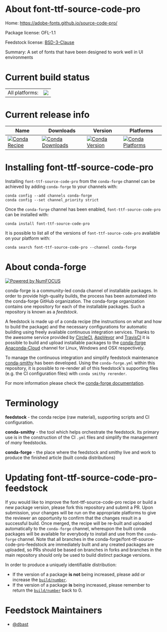 About font-ttf-source-code-pro
==============================

Home: https://adobe-fonts.github.io/source-code-pro/

Package license: OFL-1.1

Feedstock license: [BSD-3-Clause](https://github.com/conda-forge/font-ttf-source-code-pro-feedstock/blob/master/LICENSE.txt)

Summary: A set of fonts that have been designed to work well in UI environments

Current build status
====================


<table><tr><td>All platforms:</td>
    <td>
      <a href="https://dev.azure.com/conda-forge/feedstock-builds/_build/latest?definitionId=7564&branchName=master">
        <img src="https://dev.azure.com/conda-forge/feedstock-builds/_apis/build/status/font-ttf-source-code-pro-feedstock?branchName=master">
      </a>
    </td>
  </tr>
</table>

Current release info
====================

| Name | Downloads | Version | Platforms |
| --- | --- | --- | --- |
| [![Conda Recipe](https://img.shields.io/badge/recipe-font--ttf--source--code--pro-green.svg)](https://anaconda.org/conda-forge/font-ttf-source-code-pro) | [![Conda Downloads](https://img.shields.io/conda/dn/conda-forge/font-ttf-source-code-pro.svg)](https://anaconda.org/conda-forge/font-ttf-source-code-pro) | [![Conda Version](https://img.shields.io/conda/vn/conda-forge/font-ttf-source-code-pro.svg)](https://anaconda.org/conda-forge/font-ttf-source-code-pro) | [![Conda Platforms](https://img.shields.io/conda/pn/conda-forge/font-ttf-source-code-pro.svg)](https://anaconda.org/conda-forge/font-ttf-source-code-pro) |

Installing font-ttf-source-code-pro
===================================

Installing `font-ttf-source-code-pro` from the `conda-forge` channel can be achieved by adding `conda-forge` to your channels with:

```
conda config --add channels conda-forge
conda config --set channel_priority strict
```

Once the `conda-forge` channel has been enabled, `font-ttf-source-code-pro` can be installed with:

```
conda install font-ttf-source-code-pro
```

It is possible to list all of the versions of `font-ttf-source-code-pro` available on your platform with:

```
conda search font-ttf-source-code-pro --channel conda-forge
```


About conda-forge
=================

[![Powered by NumFOCUS](https://img.shields.io/badge/powered%20by-NumFOCUS-orange.svg?style=flat&colorA=E1523D&colorB=007D8A)](http://numfocus.org)

conda-forge is a community-led conda channel of installable packages.
In order to provide high-quality builds, the process has been automated into the
conda-forge GitHub organization. The conda-forge organization contains one repository
for each of the installable packages. Such a repository is known as a *feedstock*.

A feedstock is made up of a conda recipe (the instructions on what and how to build
the package) and the necessary configurations for automatic building using freely
available continuous integration services. Thanks to the awesome service provided by
[CircleCI](https://circleci.com/), [AppVeyor](https://www.appveyor.com/)
and [TravisCI](https://travis-ci.com/) it is possible to build and upload installable
packages to the [conda-forge](https://anaconda.org/conda-forge)
[Anaconda-Cloud](https://anaconda.org/) channel for Linux, Windows and OSX respectively.

To manage the continuous integration and simplify feedstock maintenance
[conda-smithy](https://github.com/conda-forge/conda-smithy) has been developed.
Using the ``conda-forge.yml`` within this repository, it is possible to re-render all of
this feedstock's supporting files (e.g. the CI configuration files) with ``conda smithy rerender``.

For more information please check the [conda-forge documentation](https://conda-forge.org/docs/).

Terminology
===========

**feedstock** - the conda recipe (raw material), supporting scripts and CI configuration.

**conda-smithy** - the tool which helps orchestrate the feedstock.
                   Its primary use is in the construction of the CI ``.yml`` files
                   and simplify the management of *many* feedstocks.

**conda-forge** - the place where the feedstock and smithy live and work to
                  produce the finished article (built conda distributions)


Updating font-ttf-source-code-pro-feedstock
===========================================

If you would like to improve the font-ttf-source-code-pro recipe or build a new
package version, please fork this repository and submit a PR. Upon submission,
your changes will be run on the appropriate platforms to give the reviewer an
opportunity to confirm that the changes result in a successful build. Once
merged, the recipe will be re-built and uploaded automatically to the
`conda-forge` channel, whereupon the built conda packages will be available for
everybody to install and use from the `conda-forge` channel.
Note that all branches in the conda-forge/font-ttf-source-code-pro-feedstock are
immediately built and any created packages are uploaded, so PRs should be based
on branches in forks and branches in the main repository should only be used to
build distinct package versions.

In order to produce a uniquely identifiable distribution:
 * If the version of a package **is not** being increased, please add or increase
   the [``build/number``](https://docs.conda.io/projects/conda-build/en/latest/resources/define-metadata.html#build-number-and-string).
 * If the version of a package **is** being increased, please remember to return
   the [``build/number``](https://docs.conda.io/projects/conda-build/en/latest/resources/define-metadata.html#build-number-and-string)
   back to 0.

Feedstock Maintainers
=====================

* [@dbast](https://github.com/dbast/)

